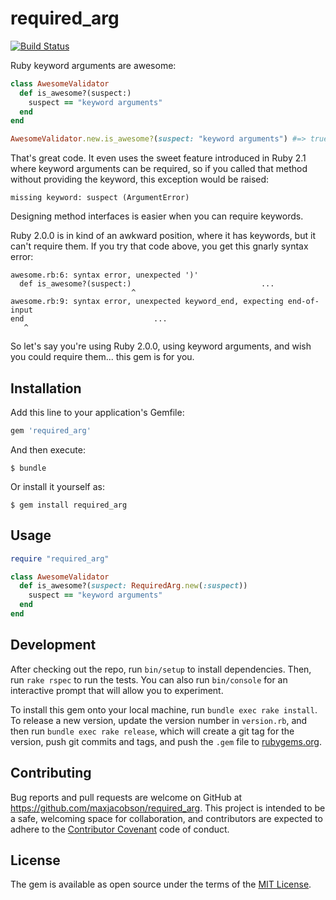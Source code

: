 # required_arg

[![Build Status](https://travis-ci.org/maxjacobson/required_arg.svg?branch=master)](https://travis-ci.org/maxjacobson/required_arg)

Ruby keyword arguments are awesome:

```ruby
class AwesomeValidator
  def is_awesome?(suspect:)
    suspect == "keyword arguments"
  end
end

AwesomeValidator.new.is_awesome?(suspect: "keyword arguments") #=> true!
```

That's great code. It even uses the sweet feature introduced in Ruby 2.1 where
keyword arguments can be required, so if you called that method without
providing the keyword, this exception would be raised:

```text
missing keyword: suspect (ArgumentError)
```

Designing method interfaces is easier when you can require keywords.

Ruby 2.0.0 is in kind of an awkward position, where it has keywords, but it
can't require them. If you try that code above, you get this gnarly syntax
error:

```text
awesome.rb:6: syntax error, unexpected ')'
  def is_awesome?(suspect:)                             ...
                           ^
awesome.rb:9: syntax error, unexpected keyword_end, expecting end-of-input
end                             ...
   ^
```

So let's say you're using Ruby 2.0.0, using keyword arguments, and wish you
could require them... this gem is for you.

## Installation

Add this line to your application's Gemfile:

```ruby
gem 'required_arg'
```

And then execute:

    $ bundle

Or install it yourself as:

    $ gem install required_arg

## Usage

```ruby
require "required_arg"

class AwesomeValidator
  def is_awesome?(suspect: RequiredArg.new(:suspect))
    suspect == "keyword arguments"
  end
end
```

## Development

After checking out the repo, run `bin/setup` to install dependencies. Then, run
`rake rspec` to run the tests. You can also run `bin/console` for an
interactive prompt that will allow you to experiment.

To install this gem onto your local machine, run `bundle exec rake install`. To
release a new version, update the version number in `version.rb`, and then run
`bundle exec rake release`, which will create a git tag for the version, push
git commits and tags, and push the `.gem` file to
[rubygems.org](https://rubygems.org).

## Contributing

Bug reports and pull requests are welcome on GitHub at
https://github.com/maxjacobson/required_arg. This project is intended to be a
safe, welcoming space for collaboration, and contributors are expected to
adhere to the [Contributor Covenant](http://contributor-covenant.org) code of
conduct.

## License

The gem is available as open source under the terms of the [MIT
License](http://opensource.org/licenses/MIT).

